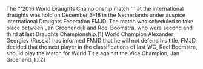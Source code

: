 The '''2016 World Draughts Championship match ''' at the international draughts was hold on December 3–18 in the Netherlands under auspice International Draughts Federation FMJD. The match was scheduled to take place between Jan Groenendijk and Roel Boomstra, who were second and third at last Draughts Championship.[1] World Champion Alexander Georgiev (Russia) has informed FMJD that he will not defend his title. FMJD decided that the next player in the classifications of last WC, Roel Boomstra, should play the Match for World Title against the Vice Champion, Jan Groenendijk.[2]
